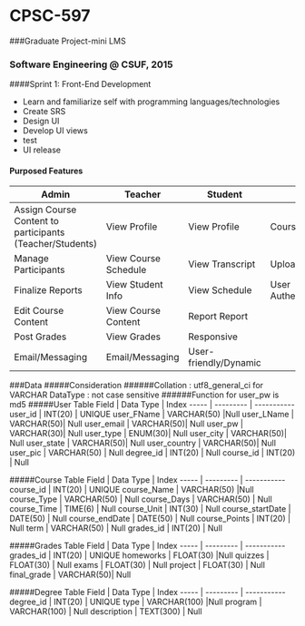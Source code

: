 # CPSC-597
###Graduate Project-mini LMS 
### Software Engineering @ CSUF, 2015

####Sprint 1: Front-End Development 
<ul>
  <li>Learn and familiarize self with programming languages/technologies</li>
  <li>Create SRS</li>
  <li>Design UI</li>
  <li>Develop UI views</li>
  <li>test</li>
  <li>UI release</li>
</ul>

#### Purposed Features 
Admin | Teacher | Student | System
----- | ------- | ------- | ------
Assign Course Content to participants (Teacher/Students) |View Profile |View Profile |Course Content
Manage Participants |View Course Schedule |View Transcript |Upload/Download Capability
Finalize Reports |View Student Info |View Schedule |User Authentication/Authorization
 |Edit Course Content |View Course Content |Report Report
 |Post Grades |View Grades |Responsive
 |Email/Messaging |Email/Messaging |User-friendly/Dynamic

###Data
#####Consideration
######Collation : utf8_general_ci for VARCHAR DataType : not case sensitive 
######Function for user_pw is md5
#####User Table
Field | Data Type | Index 
----- | --------- | -----------
user_id | INT(20) | UNIQUE
user_FName | VARCHAR(50) |Null
user_LName | VARCHAR(50)| Null
user_email | VARCHAR(50)| Null
user_pw | VARCHAR(30)| Null
user_type | ENUM(30)| Null
user_city | VARCHAR(50)| Null
user_state | VARCHAR(50)| Null
user_country | VARCHAR(50)| Null
user_pic | VARCHAR(50) | Null
degree_id | INT(20) | Null
course_id | INT(20) | Null

#####Course Table
Field | Data Type | Index
----- | --------- | -----------
course_id | INT(20) | UNIQUE
course_Name | VARCHAR(50) |Null
course_Type | VARCHAR(50) | Null
course_Days | VARCHAR(50) | Null
course_Time | TIME(6) | Null
course_Unit | INT(30) | Null
course_startDate | DATE(50) | Null
course_endDate | DATE(50) | Null
course_Points | INT(20) | Null
term | VARCHAR(50) | Null
grades_id | INT(20) | Null

#####Grades Table
Field | Data Type | Index
----- | --------- | -----------
grades_id | INT(20) | UNIQUE
homeworks | FLOAT(30) |Null
quizzes | FLOAT(30) | Null
exams | FLOAT(30) | Null
project | FLOAT(30) | Null
final_grade | VARCHAR(50)| Null

#####Degree Table
Field | Data Type | Index
----- | --------- | -----------
degree_id | INT(20) | UNIQUE
type | VARCHAR(100) |Null
program | VARCHAR(100) | Null
description | TEXT(300) | Null



